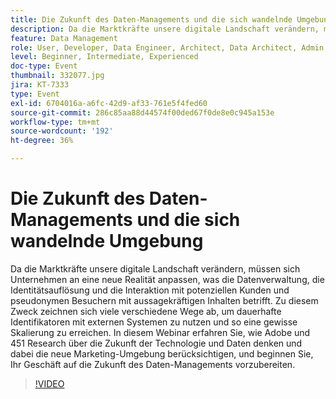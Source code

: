 ```yaml
---
title: Die Zukunft des Daten-Managements und die sich wandelnde Umgebung
description: Da die Marktkräfte unsere digitale Landschaft verändern, müssen sich Unternehmen an eine neue Realität anpassen, was die Datenverwaltung, die Identitätsauflösung und die Interaktion mit potenziellen Kunden und pseudonymen Besuchern mit aussagekräftigen Inhalten betrifft. Zu diesem Zweck zeichnen sich viele verschiedene Wege ab, um dauerhafte Identifikatoren mit externen Systemen zu nutzen und so eine gewisse Skalierung zu erreichen. In diesem Webinar erfahren Sie, wie Adobe und 451 Research über die Zukunft der Technologie und Daten denken und dabei die neue Marketing-Umgebung berücksichtigen, und beginnen Sie, Ihr Geschäft auf die Zukunft des Daten-Managements vorzubereiten.
feature: Data Management
role: User, Developer, Data Engineer, Architect, Data Architect, Admin, Leader
level: Beginner, Intermediate, Experienced
doc-type: Event
thumbnail: 332077.jpg
jira: KT-7333
type: Event
exl-id: 6704016a-a6fc-42d9-af33-761e5f4fed60
source-git-commit: 286c85aa88d44574f00ded67f0de8e0c945a153e
workflow-type: tm+mt
source-wordcount: '192'
ht-degree: 36%

---
```


# Die Zukunft des Daten-Managements und die sich wandelnde Umgebung

Da die Marktkräfte unsere digitale Landschaft verändern, müssen sich Unternehmen an eine neue Realität anpassen, was die Datenverwaltung, die Identitätsauflösung und die Interaktion mit potenziellen Kunden und pseudonymen Besuchern mit aussagekräftigen Inhalten betrifft. Zu diesem Zweck zeichnen sich viele verschiedene Wege ab, um dauerhafte Identifikatoren mit externen Systemen zu nutzen und so eine gewisse Skalierung zu erreichen. In diesem Webinar erfahren Sie, wie Adobe und 451 Research über die Zukunft der Technologie und Daten denken und dabei die neue Marketing-Umgebung berücksichtigen, und beginnen Sie, Ihr Geschäft auf die Zukunft des Daten-Managements vorzubereiten.

>[!VIDEO](https://video.tv.adobe.com/v/332077/?learn=on&enablevpops)
